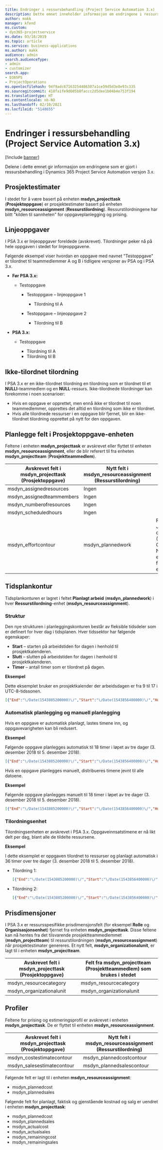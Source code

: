 ```yaml
---
title: Endringer i ressursbehandling (Project Service Automation 3.x)
description: Dette emnet inneholder informasjon om endringene i ressursbehandling.
author: makk
manager: kfend
ms.custom:
- dyn365-projectservice
ms.date: 03/18/2019
ms.topic: article
ms.service: business-applications
ms.author: makk
audience: admin
search.audienceType:
- admin
- customizer
search.app:
- D365PS
- ProjectOperations
ms.openlocfilehash: 94f9adc67163254486387a1ce59d5d3e8e93c335
ms.sourcegitcommit: 418fa1fe9d605b8faccc2d5dee1b04b4e753f194
ms.translationtype: HT
ms.contentlocale: nb-NO
ms.lasthandoff: 02/10/2021
ms.locfileid: "5148655"
---
```

# <a name="resource-management-changes-project-service-automation-3x"></a>Endringer i ressursbehandling (Project Service Automation 3.x)

[!include [banner](../../includes/psa-now-project-operations.md)]

Delene i dette emnet gir informasjon om endringene som er gjort i ressursbehandling i Dynamics 365 Project Service Automation versjon 3.x.

## <a name="project-estimates"></a>Prosjektestimater

I stedet for å være basert på enheten **msdyn\_projecttask** (**Prosjektoppgave**) er prosjektestimater basert på enheten **msdyn\_resourceassignment** (**Ressurstilordning**). Ressurstilordningene har blitt "kilden til sannheten" for oppgaveplanlegging og prising.

## <a name="line-tasks"></a>Linjeoppgaver

I PSA 3.x er linjeoppgaver foreldede (avskrevet). Tilordninger peker nå på hele oppgaven i stedet for linjeoppgavene.

Følgende eksempel viser hvordan en oppgave med navnet "Testoppgave" er tilordnet til teammedlemmer A og B i tidligere versjoner av PSA og i PSA 3.x.

- **Før PSA 3.x:**

    - Testoppgave

        - Testoppgave – linjeoppgave 1

            - Tilordning til A

        - Testoppgave – linjeoppgave 2

            - Tilordning til B

- **PSA 3.x:**

    - Testoppgave

        - Tilordning til A
        - Tilordning til B

## <a name="unassigned-assignment"></a>Ikke-tilordnet tilordning

I PSA 3.x er en ikke-tilordnet tilordning en tilordning som er tilordnet til et **NULLl**-teammedlem og en **NULL**-ressurs. Ikke-tilordnede tilordninger kan forekomme i noen scenarioer:

- Hvis en oppgave er opprettet, men ennå ikke er tilordnet til noen teammedlemmer, opprettes det alltid en tilordning som ikke er tilordnet. 
- Hvis alle tilordnede ressurser i en oppgave blir fjernet, blir en ikke-tilordnet tilordning opprettet på nytt for den oppgaven.

## <a name="scheduling-fields-on-the-project-task-entity"></a>Planlegge felt i Prosjektoppgave-enheten

Feltene i enheten **msdyn\_projecttask** er avskrevet eller flyttet til enheten **msdyn\_resourceassignment**, eller de blir referert til fra enheten **msdyn\_projectteam** (**Prosjektteammedlem**).

| Avskrevet felt i msdyn\_projecttask (Prosjektoppgave) | Nytt felt i msdyn\_resourceassignment (Ressurstilordning) | Kommentar |
|---|---|---|
| msdyn\_assignedresources | Ingen | |
| msdyn\_assignedteammembers | Ingen | |
| msdyn\_numberofresources | Ingen | |
| msdyn\_scheduledhours | Ingen | |
| msdyn\_effortcontour | msdyn\_plannedwork | Formatet på JSON-datastrukturen (JavaScript Object Notation) som er lagret i feltet, er endret. |

## <a name="schedule-contour"></a>Tidsplankontur

Tidsplankonturen er lagret i feltet **Planlagt arbeid** (**msdyn\_plannedwork**) i hver **Ressurstilordning**-enhet (**msdyn\_resourceassignment**).

### <a name="structure"></a>Struktur

Den nye strukturen i planleggingskonturen består av fleksible tidsdeler som er definert for hver dag i tidsplanen. Hver tidssektor har følgende egenskaper:

- **Start** – starten på arbeidstiden for dagen i henhold til prosjektkalenderen.
- **Slutt** – slutten på arbeidstiden for dagen i henhold til prosjektkalenderen.
- **Timer** – antall timer som er tilordnet på dagen.

**Eksempel**

Dette eksemplet bruker en prosjektkalender der arbeidsdagen er fra 9 til 17 i UTC-8-tidssonen.

```json
[{"End":"\/Date(1543885200000)\/","Start":"\/Date(1543856400000)\/","Hours":8},{"End":"\/Date(1543971600000)\/","Start":"\/Date(1543942800000)\/","Hours":8},{"End":"\/Date(1544058000000)\/","Start":"\/Date(1544029200000)\/","Hours":2}]
```

### <a name="auto-scheduling-and-manual-scheduling"></a>Automatisk planlegging og manuell planlegging

Hvis en oppgave er automatisk planlagt, lastes timene inn, og oppgavevarigheten kan bli redusert.

**Eksempel**

Følgende oppgave planlegges automatisk til 18 timer i løpet av tre dager (3. desember 2018 til 5. desember 2018).

```json
[{"End":"\/Date(1543885200000)\/","Start":"\/Date(1543856400000)\/","Hours":8},{"End":"\/Date(1543971600000)\/","Start":"\/Date(1543942800000)\/","Hours":8},{"End":"\/Date(1544058000000)\/","Start":"\/Date(1544029200000)\/","Hours":2}]
```

Hvis en oppgave planlegges manuelt, distribueres timene jevnt til alle datoene.

**Eksempel**

Følgende oppgave planlegges manuelt til 18 timer i løpet av tre dager (3. desember 2018 til 5. desember 2018).

```json
[{"End":"\/Date(1543885200000)\/","Start":"\/Date(1543856400000)\/","Hours":6},{"End":"\/Date(1543971600000)\/","Start":"\/Date(1543942800000)\/","Hours":6},{"End":"\/Date(1544058000000)\/","Start":"\/Date(1544029200000)\/","Hours":6}]
```

### <a name="assignment-unit"></a>Tilordningsenhet

Tilordningsenheten er avskrevet i PSA 3.x. Oppgaveinnsatstimene er nå likt delt per dag, blant alle de tildelte ressursene.

**Eksempel**

I dette eksemplet er oppgaven tilordnet to ressurser og planlagt automatisk i 36 timer over tre dager (3. desember 2018 til 5. desember 2018).

- Tilordning 1:

    ```json
    [{"End":"\/Date(1543885200000)\/","Start":"\/Date(1543856400000)\/","Hours":8},{"End":"\/Date(1543971600000)\/","Start":"\/Date(1543942800000)\/","Hours":8},{"End":"\/Date(1544058000000)\/","Start":"\/Date(1544029200000)\/","Hours":2}]
    ```

- Tilordning 2:

    ```json
    [{"End":"\/Date(1543885200000)\/","Start":"\/Date(1543856400000)\/","Hours":8},{"End":"\/Date(1543971600000)\/","Start":"\/Date(1543942800000)\/","Hours":8},{"End":"\/Date(1544058000000)\/","Start":"\/Date(1544029200000)\/","Hours":2}]
    ```

## <a name="pricing-dimensions"></a>Prisdimensjoner

I PSA 3.x er ressursspesifikke prisdimensjonsfelt (for eksempel **Rolle** og **Organisasjonsenhet**) fjernet fra enheten **msdyn\_projecttask**. Disse feltene kan nå hentes fra det tilsvarende prosjektteammedlemmet (**msdyn\_projectteam**) til ressurstilordningen (**msdyn\_resourceassignment**) når prosjektestimater genereres. Et nytt felt, **msdyn\_organizationalunit**, er lagt til i enheten **msdyn\_projectteam**.

| Avskrevet felt i msdyn\_projecttask (Prosjektoppgave) | Felt fra msdyn\_projectteam (Prosjektteammedlem) som brukes i stedet |
|---|---|
| msdyn\_resourcecategory | msdyn\_resourcecategory |
| msdyn\_organizationalunit | msdyn\_organizationalunit |

## <a name="contours"></a>Profiler

Feltene for prising og estimeringsprofil er avskrevet i enheten **msdyn\_projecttask**. De er flyttet til enheten **msdyn\_resourceassignment**.

| Avskrevet felt i msdyn\_projecttask (Prosjektoppgave) | Nytt felt i msdyn\_resourceassignment (Ressurstilordning) |
|---|---|
| msdyn\_costestimatecontour | msdyn\_plannedcostcontour |
| msdyn\_salesestimatecontour | msdyn\_plannedsalescontour |

Følgende felt er lagt til i enheten **msdyn\_resourceassignment**:

* msdyn\_plannedcost
* msdyn\_plannedsales

Følgende felt for planlagt, faktisk og gjenstående kostnad og salg er uendret i enheten **msdyn\_projecttask**:

* msdyn\_plannedcost
* msdyn\_plannedsales
* msdyn\_actualcost
* msdyn\_actualsales
* msdyn\_remainingcost
* msdyn\_remainingsales
